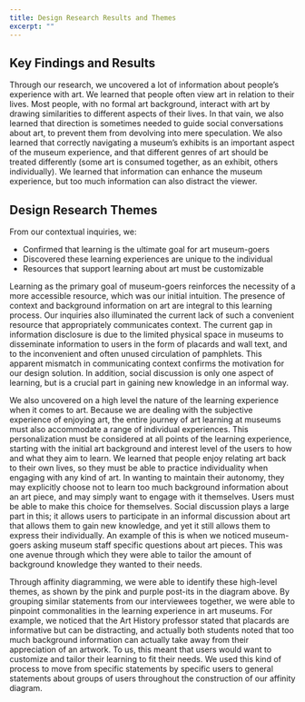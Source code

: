 ```yaml
---
title: Design Research Results and Themes
excerpt: ""
---
```


## Key Findings and Results

Through our research, we uncovered a lot of information about people’s experience with art. We learned that people often view art in relation to their lives. Most people, with no formal art background, interact with art by drawing similarities to different aspects of their lives. In that vain, we also learned that direction is sometimes needed to guide social conversations about art, to prevent them from devolving into mere speculation. We also learned that correctly navigating a museum’s exhibits is an important aspect of the museum experience, and that different genres of art should be treated differently (some art is consumed together, as an exhibit, others individually). We learned that information can enhance the museum experience, but too much information can also distract the viewer.

## Design Research Themes
From our contextual inquiries, we:
- Confirmed that learning is the ultimate goal for art museum-goers
- Discovered these learning experiences are unique to the individual 
- Resources that support learning about art must be customizable

Learning as the primary goal of museum-goers reinforces the necessity of a more accessible resource, which was our initial intuition. The presence of context and background information on art are integral to this learning process. Our inquiries also illuminated the current lack of such a convenient resource that appropriately communicates context. The current gap in information disclosure is due to the limited physical space in museums to disseminate information to users in the form of placards and wall text, and to the inconvenient and often unused circulation of pamphlets. This apparent mismatch in communicating context confirms the motivation for our design solution. In addition, social discussion is only one aspect of learning, but is a crucial part in gaining new knowledge in an informal way.

We also uncovered on a high level the nature of the learning experience when it comes to art. Because we are dealing with the subjective experience of enjoying art, the entire journey of art learning at museums must also accommodate a range of individual experiences. This personalization must be considered at all points of the learning experience, starting with the initial art background and interest level of the users to how and what they aim to learn. We learned that people enjoy relating art back to their own lives, so they must be able to practice individuality when engaging with any kind of art. In wanting to maintain their autonomy, they may explicitly choose not to learn too much background information about an art piece, and may simply want to engage with it themselves. Users must be able to make this choice for themselves. Social discussion plays a large part in this; it allows users to participate in an informal discussion about art that allows them to gain new knowledge, and yet it still allows them to express their individually. An example of this is when we noticed museum-goers asking museum staff specific questions about art pieces. This was one avenue through which they were able to tailor the amount of background knowledge they wanted to their needs. 

Through affinity diagramming, we were able to identify these high-level themes, as shown by the pink and purple post-its in the diagram above. By grouping similar statements from our interviewees together, we were able to pinpoint commonalities in the learning experience in art museums. For example, we noticed that the Art History professor stated that placards are informative but can be distracting, and actually both students noted that too much background information can actually take away from their appreciation of an artwork. To us, this meant that users would want to customize and tailor their learning to fit their needs. We used this kind of process to move from specific statements by specific users to general statements about groups of users throughout the construction of our affinity diagram. 


